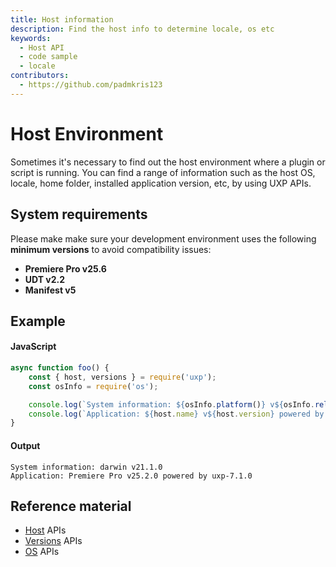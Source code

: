 ```yaml
---
title: Host information
description: Find the host info to determine locale, os etc
keywords:
  - Host API
  - code sample
  - locale
contributors:
  - https://github.com/padmkris123
---
```


# Host Environment

Sometimes it's necessary to find out the host environment where a plugin or script is running. You can find a range of information such as the host OS, locale, home folder, installed application version, etc, by using UXP APIs.

## System requirements

Please make make sure your development environment uses the following **minimum versions** to avoid compatibility issues:

- **Premiere Pro v25.6**
- **UDT v2.2**
- **Manifest v5**

## Example

<CodeBlock slots="heading, code" repeat="2" languages="JavaScript,text" />

#### JavaScript

```js
async function foo() {
    const { host, versions } = require('uxp');
    const osInfo = require('os');

    console.log(`System information: ${osInfo.platform()} v${osInfo.release()}`);
    console.log(`Application: ${host.name} v${host.version} powered by ${versions.uxp}`);
}
```

#### Output

```text
System information: darwin v21.1.0
Application: Premiere Pro v25.2.0 powered by uxp-7.1.0
```

## Reference material

- [Host](../../../uxp-api/reference-js/Modules/uxp/Host%20Information/Host.md) APIs
- [Versions](../../../uxp-api/reference-js/Modules/uxp/Versions/Versions.md) APIs
- [OS](../../../uxp-api/reference-js/Modules/os/OS.md) APIs
